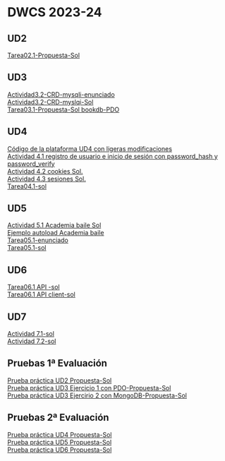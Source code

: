 ﻿# DWCS 2023-24
## UD2
[Tarea02.1-Propuesta-Sol](https://github.com/dwcs-2324/Tarea02.1-Sol.git)

## UD3
[Actividad3.2-CRD-mysqli-enunciado](https://github.com/dwcs-2324/Actividad3.2-enunciado.git)<br/>
[Actividad3.2-CRD-myslqi-Sol](https://github.com/dwcs-2324/Actividad3.2-sol.git)<br/>
[Tarea03.1-Propuesta-Sol bookdb-PDO](https://github.com/dwcs-2324/Tarea03-bookdb-sol.git)<br/>

## UD4
[Código de la plataforma UD4 con ligeras modificaciones](https://github.com/dwcs-2324/DWCS_UD4_Codigo_Plataforma.git)<br/>
[Actividad 4.1 registro de usuario e inicio de sesión con password_hash y password_verify](https://github.com/dwcs-2324/Actividad4.1-Sol.git)<br/>
[Actividad 4.2 cookies Sol.](https://github.com/dwcs-2324/Actividad-4.2-Ejercicios-con-cookies-Sol.git)<br/>
[Actividad 4.3 sesiones Sol.](https://github.com/dwcs-2324/Actividad-4.3-Textos-sesiones-SOL.git)<br/>
[Tarea04.1-sol](https://github.com/dwcs-2324/Tarea04.1-sol.git)<br/>

## UD5
[Actividad 5.1 Academia baile Sol](https://github.com/dwcs-2324/Actividad5.1-Academia-baile-sol.git)<br/>
[Ejemplo autoload Academia baile](https://github.com/dwcs-2324/Ejemplo_autoload_AcademiaBaile.git)<br/>
[Tarea05.1-enunciado](https://github.com/dwcs-2324/Tarea05.1-enunciado.git)<br/>
[Tarea05.1-sol](https://github.com/dwcs-2324/Tarea05.1-sol.git)

## UD6
[Tarea06.1 API -sol](https://github.com/dwcs-2324/Tarea06.1-sol.git)<br/>
[Tarea06.1 API client-sol](https://github.com/dwcs-2324/Tarea06.1-api-client-sol.git)<br/>

## UD7
[Actividad 7.1-sol](https://github.com/dwcs-2324/Actividad-7.1-sol.git)<br/>
[Actividad 7.2-sol](https://github.com/dwcs-2324/Actividad-7.2-sol.git)<br/>


## Pruebas 1ª Evaluación
[Prueba práctica UD2 Propuesta-Sol](https://github.com/dwcs-2324/Prueba-UD2-sol/tree/main)<br/>
[Prueba práctica UD3 Ejercicio 1 con PDO-Propuesta-Sol](https://github.com/dwcs-2324/Prueba_UD3_ejercicio1_PDO_sol.git)<br/>
[Prueba práctica UD3 Ejercirio 2 con MongoDB-Propuesta-Sol](https://github.com/dwcs-2324/Prueba_UD3_EjercicioMongoDB_Sol.git)<br/>

## Pruebas 2ª Evaluación 
[Prueba práctica UD4 Propuesta-Sol](https://github.com/dwcs-2324/Prueba-pr-ctica-UD4-sol.git)<br/>
[Prueba práctica UD5 Propuesta-Sol](https://github.com/dwcs-2324/PruebaPractica_UD5-sol.git)<br/>
[Prueba práctica UD6 Propuesta-Sol](https://github.com/dwcs-2324/PruebaPractica_UD6_sol.git)


